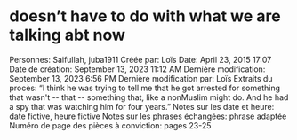# doesn’t have to do with what we are talking abt now

Personnes: Saifullah, juba1911
Créée par: Loïs
Date: April 23, 2015 17:07
Date de création: September 13, 2023 11:12 AM
Dernière modification: September 13, 2023 6:56 PM
Dernière modification par: Loïs
Extraits du procès: “I think he was trying to tell me that he got arrested for something that wasn't -- that -- something that, like a nonMuslim might do. And he had a spy that was watching him for four years.”
Notes sur les date et heure: date fictive, heure fictive
Notes sur les phrases échangées: phrase adaptée
Numéro de page des pièces à conviction: pages 23-25
